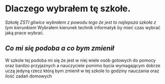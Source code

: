 # **Dlaczego wybrałem tę szkołe.**
*Szkołę ZSTI gliwice wybrałem z powodu tego że jest to najlepsza szkoła z tym kierunkiem*
Wybrałem kierunek technik informatyk by mieć czas wybrać jaką prace wybrać.
## ***Co mi się podoba a co bym zmienił***
W szkole tej podoba mi się że jest w niej wiele osób gotowych do pomocy oraz bardzo przyjaznych a nauczyciele pomimo bycia wymagającym dobrze uczą
jedyną rzecz którą bym zmienił w tej szkole to godziny nauczania oraz ilość zadań domowych
